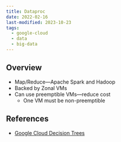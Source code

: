 ```yaml
---
title: Dataproc
date: 2022-02-16
last-modified: 2023-10-23
tags:
  - google-cloud
  - data
  - big-data
---
```


## Overview

- Map/Reduce—Apache Spark and Hadoop
- Backed by Zonal VMs
- Can use preemptible VMs—reduce cost
	- One VM must be non-preemptible

## References

- [Google Cloud Decision Trees](notes/moc/Google%20Cloud%20Decision%20Trees.md)
